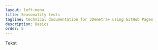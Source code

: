 ```yaml
---
layout: left-menu
title: Seasonality tests
tagline: technical documentation for JDemetra+ using GitHub Pages
description: Basics
order: 5
---
```


Tekst